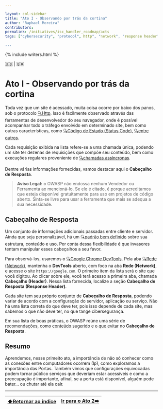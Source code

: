 ```yaml
---

layout: col-sidebar
title: "Ato I - Observando por trás da cortina"
author: "Raphael Moreira"
contributors: 
permalink: /initiatives/isc_handler_roadmap/acts
tags: ["cybersecurity", "protocol", http", "network", "response header", "xss", ""]

---
```


{% include writers.html %}

[🇺🇸](act_1.md) | 🇧🇷
# Ato I - Observando por trás da cortina
Toda vez que um site é acessado, muita coisa ocorre por baixo dos panos, sob o protocolo [🔍Http](https://pt.wikipedia.org/wiki/Hypertext_Transfer_Protocol).
Isso é facilmente observado através das ferramentas de desenvolvedor do seu navegador, onde é possível acompanhar todo o 
tráfego envolvido em determinado site, bem como outras características, como [🔍Código de Estado (Status Code)](https://www.rfc-editor.org/rfc/rfc9110.html#name-status-codes),
[🔍entre outros](https://developer.chrome.com/docs/devtools/network?hl=pt-br).

Cada requisição exibida na lista refere-se a uma chamada única, podendo um site ter dezenas de requisições que compõe seu 
conteúdo, bem como execuções regulares proveniente de [🔍chamadas assíncronas](https://pt.wikipedia.org/wiki/Comunica%C3%A7%C3%A3o_ass%C3%ADncrona).

Dentre várias informações fornecidas, vamos destacar aqui o **Cabeçalho de Resposta**.

>**Aviso Legal:** o OWASP não endossa nenhum Vendedor ou Ferramenta ao mencioná-lo. Se ele é citado, é porque acreditamos
> que esteja disponível gratuitamente para uso em projetos de código aberto. Sinta-se livre para usar a ferramenta que
> mais se adequa a sua necessidade.

## Cabeçalho de Resposta
Um conjunto de informações adicionais passadas entre cliente e servidor. Ainda que seja personalizável, há um [🔍padrão bem definido](https://developer.mozilla.org/pt-BR/docs/Web/HTTP/Headers)
sobre sua estrutura, conteúdo e uso. Por conta dessa flexibilidade é que invasores tentam manipular esses cabeçalhos a seu favor.

Para observá-los, usaremos o [🔍Google Chrome DevTools](https://developer.chrome.com/docs/devtools/open?hl=pt-br). Pela aba [🔍Rede (Network)](https://developer.chrome.com/docs/devtools/network?hl=pt-br), mantenha o **DevTools** aberto, com foco na aba **Rede (Network)**, e acesse o site `https://google.com`. O primeiro item
da lista será o site que você digitou. Ao clicar sobre ele, você terá acesso a primeira aba, chamada **Cabeçalho (Header)**. 
Nessa lista fornecida, localize a seção **Cabeçalho de Resposta (Response Header)**.

Cada site tem seu próprio conjunto de **Cabeçalho de Resposta**, podendo variar de acordo com a configuração do servidor,
aplicação ou serviço. Não há uma lista correta do que deve ter, pois isso depende de cada site, mas sabemos o que não
deve ter, no que tange cibersegurança.

Em sua lista de boas práticas, o OWASP reúne uma série de recomendações, como [conteúdo sugerido](https://owasp.org/www-project-secure-headers/index.html) e [o que evitar](https://owasp.org/www-project-secure-headers/index.html#prevent-information-disclosure-via-http-headers)
no **Cabeçalho de Resposta**.

## Resumo
Aprendemos, nesse primeito ato, a importância de não só conhecer como as conexões entre computadores ocorrem (Ip), como exploramos 
a importância das Portas. Também vimos que configurações equivocadas podem tornar público serviços que deveriam estar
acessíveis e como a preocupação é importante, afinal, se a porta está disponível, alguém pode bater... ou chutar até ela cair.

---

| [⬆️Retornar ao índice](../index.pt-BR.md) | [Ir para o Ato 2➡️](act_2.pt-BR.md) |
|-------------------------------------------|-------------------------------------|

